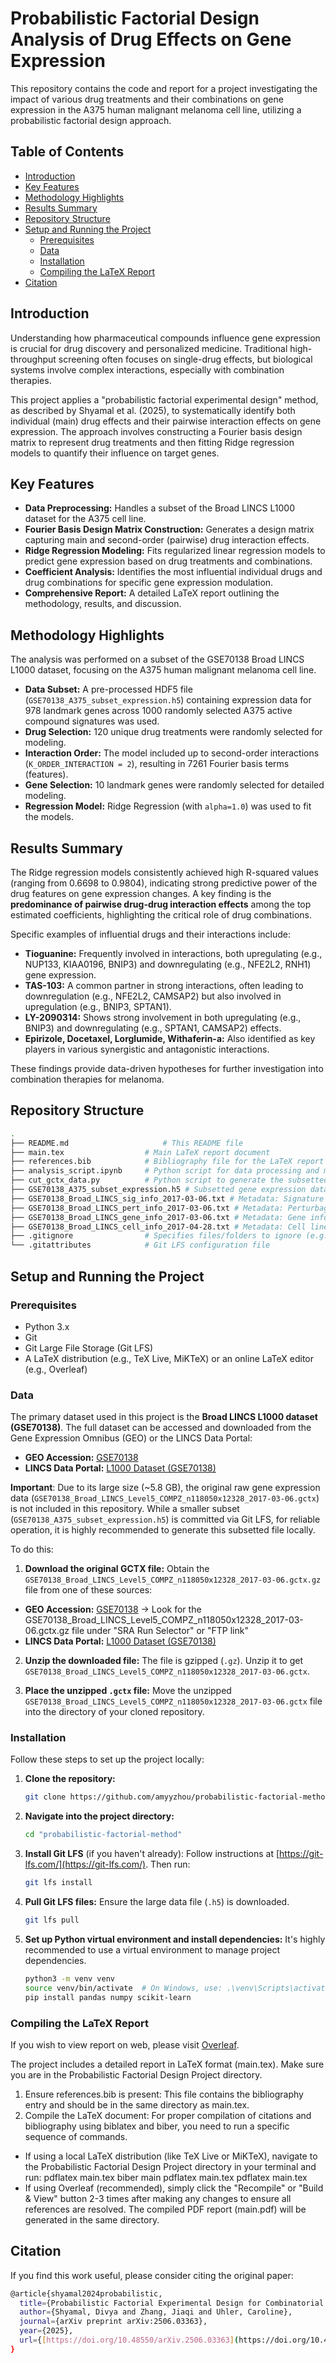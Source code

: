 # Probabilistic Factorial Design Analysis of Drug Effects on Gene Expression

This repository contains the code and report for a project investigating the impact of various drug treatments and their combinations on gene expression in the A375 human malignant melanoma cell line, utilizing a probabilistic factorial design approach.

## Table of Contents

* [Introduction](#introduction)
* [Key Features](#key-features)
* [Methodology Highlights](#methodology-highlights)
* [Results Summary](#results-summary)
* [Repository Structure](#repository-structure)
* [Setup and Running the Project](#setup-and-running-the-project)
    * [Prerequisites](#prerequisites)
    * [Data](#data)
    * [Installation](#installation)
    * [Compiling the LaTeX Report](#compiling-the-latex-report)
* [Citation](#citation)

## Introduction

Understanding how pharmaceutical compounds influence gene expression is crucial for drug discovery and personalized medicine. Traditional high-throughput screening often focuses on single-drug effects, but biological systems involve complex interactions, especially with combination therapies.

This project applies a "probabilistic factorial experimental design" method, as described by Shyamal et al. (2025), to systematically identify both individual (main) drug effects and their pairwise interaction effects on gene expression. The approach involves constructing a Fourier basis design matrix to represent drug treatments and then fitting Ridge regression models to quantify their influence on target genes.

## Key Features

* **Data Preprocessing:** Handles a subset of the Broad LINCS L1000 dataset for the A375 cell line.
* **Fourier Basis Design Matrix Construction:** Generates a design matrix capturing main and second-order (pairwise) drug interaction effects.
* **Ridge Regression Modeling:** Fits regularized linear regression models to predict gene expression based on drug treatments and combinations.
* **Coefficient Analysis:** Identifies the most influential individual drugs and drug combinations for specific gene expression modulation.
* **Comprehensive Report:** A detailed LaTeX report outlining the methodology, results, and discussion.

## Methodology Highlights

The analysis was performed on a subset of the GSE70138 Broad LINCS L1000 dataset, focusing on the A375 human malignant melanoma cell line.

* **Data Subset:** A pre-processed HDF5 file (`GSE70138_A375_subset_expression.h5`) containing expression data for 978 landmark genes across 1000 randomly selected A375 active compound signatures was used.
* **Drug Selection:** 120 unique drug treatments were randomly selected for modeling.
* **Interaction Order:** The model included up to second-order interactions (`K_ORDER_INTERACTION = 2`), resulting in 7261 Fourier basis terms (features).
* **Gene Selection:** 10 landmark genes were randomly selected for detailed modeling.
* **Regression Model:** Ridge Regression (with `alpha=1.0`) was used to fit the models.

## Results Summary

The Ridge regression models consistently achieved high R-squared values (ranging from 0.6698 to 0.9804), indicating strong predictive power of the drug features on gene expression changes. A key finding is the **predominance of pairwise drug-drug interaction effects** among the top estimated coefficients, highlighting the critical role of drug combinations.

Specific examples of influential drugs and their interactions include:

* **Tioguanine:** Frequently involved in interactions, both upregulating (e.g., NUP133, KIAA0196, BNIP3) and downregulating (e.g., NFE2L2, RNH1) gene expression.
* **TAS-103:** A common partner in strong interactions, often leading to downregulation (e.g., NFE2L2, CAMSAP2) but also involved in upregulation (e.g., BNIP3, SPTAN1).
* **LY-2090314:** Shows strong involvement in both upregulating (e.g., BNIP3) and downregulating (e.g., SPTAN1, CAMSAP2) effects.
* **Epirizole, Docetaxel, Lorglumide, Withaferin-a:** Also identified as key players in various synergistic and antagonistic interactions.

These findings provide data-driven hypotheses for further investigation into combination therapies for melanoma.

## Repository Structure
```bash
.
├── README.md                     # This README file
├── main.tex                  # Main LaTeX report document
├── references.bib            # Bibliography file for the LaTeX report
├── analysis_script.ipynb     # Python script for data processing and modeling
├── cut_gctx_data.py          # Python script to generate the subsetted HDF5 data
├── GSE70138_A375_subset_expression.h5 # Subsetted gene expression data (managed by Git LFS)
├── GSE70138_Broad_LINCS_sig_info_2017-03-06.txt # Metadata: Signature information
├── GSE70138_Broad_LINCS_pert_info_2017-03-06.txt # Metadata: Perturbagen (drug) information
├── GSE70138_Broad_LINCS_gene_info_2017-03-06.txt # Metadata: Gene information
├── GSE70138_Broad_LINCS_cell_info_2017-04-28.txt # Metadata: Cell line information
├── .gitignore                # Specifies files/folders to ignore (e.g., original .gctx)
└── .gitattributes            # Git LFS configuration file
```

## Setup and Running the Project

### Prerequisites

* Python 3.x
* Git
* Git Large File Storage (Git LFS)
* A LaTeX distribution (e.g., TeX Live, MiKTeX) or an online LaTeX editor (e.g., Overleaf)

### Data

The primary dataset used in this project is the **Broad LINCS L1000 dataset (GSE70138)**. The full dataset can be accessed and downloaded from the Gene Expression Omnibus (GEO) or the LINCS Data Portal:

* **GEO Accession:** [GSE70138](https://www.ncbi.nlm.nih.gov/geo/query/acc.cgi?acc=GSE70138)
* **LINCS Data Portal:** [L1000 Dataset (GSE70138)](https://www.lincsproject.org/LINCS/datasets/L1000)

**Important**: Due to its large size (~5.8 GB), the original raw gene expression data (`GSE70138_Broad_LINCS_Level5_COMPZ_n118050x12328_2017-03-06.gctx`) is not included in this repository. While a smaller subset (`GSE70138_A375_subset_expression.h5`) is committed via Git LFS, for reliable operation, it is highly recommended to generate this subsetted file locally.

To do this:
1. **Download the original GCTX file:**
Obtain the ```GSE70138_Broad_LINCS_Level5_COMPZ_n118050x12328_2017-03-06.gctx.gz``` file from one of these sources:
* **GEO Accession:** [GSE70138](https://www.ncbi.nlm.nih.gov/geo/query/acc.cgi?acc=GSE70138) -> Look for the GSE70138_Broad_LINCS_Level5_COMPZ_n118050x12328_2017-03-06.gctx.gz file under "SRA Run Selector" or "FTP link"
* **LINCS Data Portal:** [L1000 Dataset (GSE70138)](https://www.lincsproject.org/LINCS/datasets/L1000)

2. **Unzip the downloaded file:**
The file is gzipped (```.gz```). Unzip it to get ```GSE70138_Broad_LINCS_Level5_COMPZ_n118050x12328_2017-03-06.gctx```.

3. **Place the unzipped ```.gctx``` file:**
Move the unzipped ```GSE70138_Broad_LINCS_Level5_COMPZ_n118050x12328_2017-03-06.gctx``` file into the directory of your cloned repository.

### Installation

Follow these steps to set up the project locally:

1.  **Clone the repository:**
    ```bash
    git clone https://github.com/amyyzhou/probabilistic-factorial-method.git
    ```
2.  **Navigate into the project directory:**
    ```bash
    cd "probabilistic-factorial-method"
    ```
3.  **Install Git LFS** (if you haven't already):
    Follow instructions at [https://git-lfs.com/](https://git-lfs.com/). Then run:
    ```bash
    git lfs install
    ```
4.  **Pull Git LFS files:**
    Ensure the large data file (`.h5`) is downloaded.
    ```bash
    git lfs pull
    ```
5.  **Set up Python virtual environment and install dependencies:**
    It's highly recommended to use a virtual environment to manage project dependencies.
    ```bash
    python3 -m venv venv
    source venv/bin/activate  # On Windows, use: .\venv\Scripts\activate
    pip install pandas numpy scikit-learn
    ```

### Compiling the LaTeX Report
If you wish to view report on web, please visit [Overleaf](https://www.overleaf.com/read/jqsmhnhrgfyj#ff08aa).

The project includes a detailed report in LaTeX format (main.tex). Make sure you are in the Probabilistic Factorial Design Project directory.
1. Ensure references.bib is present: This file contains the bibliography entry and should be in the same directory as main.tex.
2. Compile the LaTeX document: For proper compilation of citations and bibliography using biblatex and biber, you need to run a specific sequence of commands.
- If using a local LaTeX distribution (like TeX Live or MiKTeX), navigate to the Probabilistic Factorial Design Project directory in your terminal and run:
pdflatex main.tex
biber main
pdflatex main.tex
pdflatex main.tex
- If using Overleaf (recommended), simply click the "Recompile" or "Build & View" button 2-3 times after making any changes to ensure all references are resolved.
The compiled PDF report (main.pdf) will be generated in the same directory.

## Citation
If you find this work useful, please consider citing the original paper:
```bash
@article{shyamal2024probabilistic,
  title={Probabilistic Factorial Experimental Design for Combinatorial Interventions},
  author={Shyamal, Divya and Zhang, Jiaqi and Uhler, Caroline},
  journal={arXiv preprint arXiv:2506.03363},
  year={2025},
  url={[https://doi.org/10.48550/arXiv.2506.03363](https://doi.org/10.48550/arXiv.2506.03363)}
}
```
